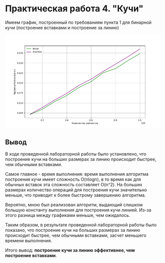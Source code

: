 # Практическая работа 4. "Кучи"
Имеем график, построенный по требованиям пункта 1 для бинарной кучи (построение вставками и построение за линию)  

![](Lab4/results/Combined.png)
   

## Вывод  
В ходе проведенной лабораторной работы было установлено, что построение кучи на больших размерах за линию происходит быстрее, чем обычными вставками.  

Самое главное - время выполнения: время выполнения алгоритма построения кучи имеет сложность O(nlogn), в то время как для обычных вставок эта сложность составляет O(n^2). На больших размерах количество операций для построения кучи значительно меньше, что приводит к более быстрому завершению алгоритма.  

Вероятно, мною был реализован алгоритм, выдающий слишком большую константу выполнения для построения кучи линией. Из-за этого разница между графиками меньше, чем ожидалось.  

Таким образом, в результате проведенной лабораторной работы было показано, что построение кучи на больших размерах за линию происходит быстрее, чем обычными вставками, засчет меньшего времени выполнения.  

Итого вывод: **построение кучи за линию эффективнее, чем построение вставками**.  
